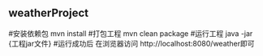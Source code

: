 ## weatherProject
#安装依赖包
mvn install
#打包工程
mvn clean package
#运行工程
java -jar {工程jar文件}
#运行成功后
在浏览器访问 http://localhost:8080/weather即可

